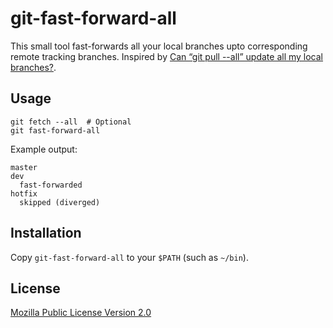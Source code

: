 # git-fast-forward-all

This small tool fast-forwards all your local branches upto corresponding remote tracking branches.
Inspired by [Can “git pull --all” update all my local branches?](https://stackoverflow.com/questions/4318161/can-git-pull-all-update-all-my-local-branches).

## Usage

```
git fetch --all  # Optional
git fast-forward-all
```

Example output:

```
master
dev
  fast-forwarded
hotfix
  skipped (diverged)
```

## Installation

Copy `git-fast-forward-all` to your `$PATH` (such as `~/bin`).

## License

[Mozilla Public License Version 2.0](https://www.mozilla.org/en-US/MPL/2.0/)

